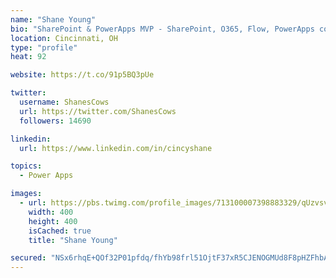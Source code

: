```yaml
---
name: "Shane Young"
bio: "SharePoint & PowerApps MVP - SharePoint, O365, Flow, PowerApps consulting? @PowerApps911 | Pure Snark? You found it."
location: Cincinnati, OH
type: "profile"
heat: 92

website: https://t.co/91p5BQ3pUe

twitter:
  username: ShanesCows
  url: https://twitter.com/ShanesCows
  followers: 14690

linkedin:
  url: https://www.linkedin.com/in/cincyshane

topics:
  - Power Apps

images:
  - url: https://pbs.twimg.com/profile_images/713100007398883329/qUzvsvQ3_400x400.jpg
    width: 400
    height: 400
    isCached: true
    title: "Shane Young"

secured: "NSx6rhqE+QOf32P01pfdq/fhYb98frl51OjtF37xR5CJENOGMUd8F8pHZFhbAJueuVLbk8T3AkTgUIz8wTak9rIA6JumJzM09odMesjDKn3yZxfe6n8cm1xgRCQ5YlJ/o2ouQhvVV/7Fkh7Z3+IGUySF+ojbIm65aAdr48JD0w3uaYrNoKt9k63ydK5W0g1VmpZqyPqPNYuW8Mwh3OgutQjwJ9qv9IGxrbD+MNb44j+Xhzs9hrkBhH6eRYWviL4PP0KbJGfvno5mk4r7kVvS9TT37dwglMmshp7UHfcNOQiPiJWnNN9N0ZsbDl9oAMW7hcBdJHUY7AtSRe/QrLRYn6Q9PFfa7+OIJrslNwUvNAIGP9jdQYNC5UjOY2t6jSEAYNrskII2Z8gcpCmVGz+N4TPt7TwPsXdQxdTDhUUT97k=;gejmVK3BsaRE3K32GAz3rg=="
---
```


